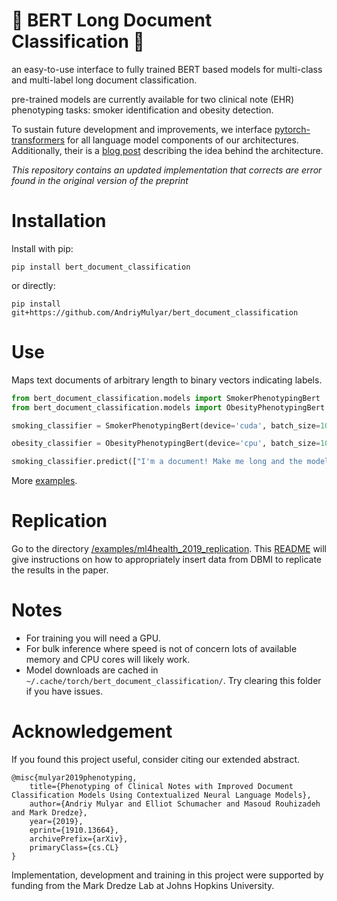# :book: BERT Long Document Classification :book:
an easy-to-use interface to fully trained BERT based models for multi-class and multi-label long document classification.

pre-trained models are currently available for two clinical note (EHR) phenotyping tasks: smoker identification and obesity detection.

To sustain future development and improvements, we interface [pytorch-transformers](https://github.com/huggingface/pytorch-transformers)
for all language model components of our architectures. Additionally, their is a [blog post](http://andriymulyar.com/blog/bert-document-classification) describing the idea behind the architecture.

*This repository contains an updated implementation that corrects are error found in the original version of the preprint*

# Installation

Install with pip:

```
pip install bert_document_classification
```

or directly:

```
pip install git+https://github.com/AndriyMulyar/bert_document_classification
```

# Use
Maps text documents of arbitrary length to binary vectors indicating labels.
```python
from bert_document_classification.models import SmokerPhenotypingBert
from bert_document_classification.models import ObesityPhenotypingBert

smoking_classifier = SmokerPhenotypingBert(device='cuda', batch_size=10) #defaults to GPU prediction

obesity_classifier = ObesityPhenotypingBert(device='cpu', batch_size=10) #or CPU if you would like.

smoking_classifier.predict(["I'm a document! Make me long and the model can still perform well!"])
```
More [examples](/examples).


# Replication
Go to the directory [/examples/ml4health_2019_replication](/examples/ml4health_2019_replication). This [README](/examples/ml4health_2019_replication/data/README.md) will
give instructions on how to appropriately insert data from DBMI to replicate the results in the paper. 

# Notes
- For training you will need a GPU.
- For bulk inference where speed is not of concern lots of available memory and CPU cores will likely work.
- Model downloads are cached in `~/.cache/torch/bert_document_classification/`. Try clearing this folder if you have issues.



# Acknowledgement
If you found this project useful, consider citing our extended abstract.

```
@misc{mulyar2019phenotyping,
    title={Phenotyping of Clinical Notes with Improved Document Classification Models Using Contextualized Neural Language Models},
    author={Andriy Mulyar and Elliot Schumacher and Masoud Rouhizadeh and Mark Dredze},
    year={2019},
    eprint={1910.13664},
    archivePrefix={arXiv},
    primaryClass={cs.CL}
}
```

Implementation, development and training in this project were supported by funding from the Mark Dredze Lab at Johns Hopkins University.
